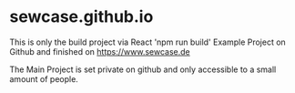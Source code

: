 # sewcase.github.io
This is only the build project via React 'npm run build'
Example Project on Github and finished on https://www.sewcase.de

The Main Project is set private on github and only accessible to a small amount of people.
